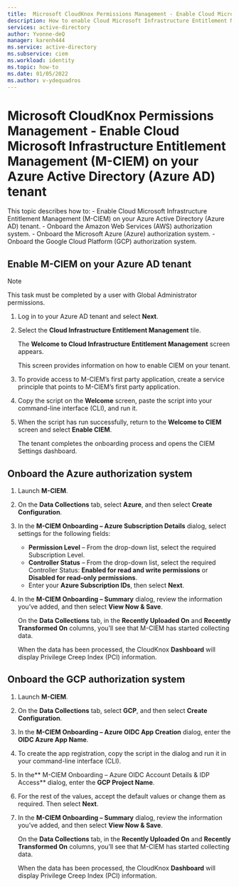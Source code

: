 ```yaml
---
title:  Microsoft CloudKnox Permissions Management - Enable Cloud Microsoft Infrastructure Entitlement Management (M-CIEM) on your Azure Active Directory (Azure AD) tenant
description: How to enable Cloud Microsoft Infrastructure Entitlement Management (M-CIEM) on your Azure Active Directory (Azure AD) tenant.
services: active-directory
author: Yvonne-deQ
manager: karenh444
ms.service: active-directory
ms.subservice: ciem
ms.workload: identity
ms.topic: how-to
ms.date: 01/05/2022
ms.author: v-ydequadros
---
```


# Microsoft CloudKnox Permissions Management - Enable Cloud Microsoft Infrastructure Entitlement Management (M-CIEM) on your Azure Active Directory (Azure AD) tenant

This topic describes how to:
    - Enable Cloud Microsoft Infrastructure Entitlement Management (M-CIEM)  on your Azure Active Directory (Azure AD) tenant.
    - Onboard the Amazon Web Services (AWS) authorization system.
    - Onboard the Microsoft Azure (Azure) authorization system.
    - Onboard the Google Cloud Platform (GCP) authorization system.

## Enable M-CIEM on your Azure AD tenant

> [!NOTE] 
> This task must be completed by a user with Global Administrator permissions.

1. Log in to your Azure AD tenant and select **Next**.
2. Select the **Cloud Infrastructure Entitlement Management** tile.

    The **Welcome to Cloud Infrastructure Entitlement Management** screen appears. 

    This screen provides information on how to enable CIEM on your tenant.

3. To provide access to M-CIEM’s first party application, create a service principle that points to M-CIEM’s first party application.
4. Copy the script on the **Welcome** screen, paste the script into your command-line interface (CLI), and run it.
5. When the script has run successfully, return to the **Welcome to CIEM** screen and select **Enable CIEM**.

    The tenant completes the onboarding process and opens the CIEM Settings dashboard.

<!---## Onboard the AWS authorization system--->

## Onboard the Azure authorization system

1. Launch **M-CIEM**.
2. On the **Data Collections** tab, select **Azure**, and then select **Create Configuration**.
3. In the **M-CIEM Onboarding – Azure Subscription Details** dialog, select settings for the following fields:

    - **Permission Level** – From the drop-down list, select the required Subscription Level.
    - **Controller Status** – From the drop-down list, select the required Controller Status:
**Enabled for read and write permissions** or **Disabled for read-only permissions**.
    - Enter your **Azure Subscription IDs**, then select **Next**.

4. In the **M-CIEM Onboarding – Summary** dialog, review the information you’ve added, and then select **View Now & Save**.

    On the **Data Collections** tab, in the **Recently Uploaded On** and **Recently Transformed On** columns, you’ll see that M-CIEM has started collecting data.

    When the data has been processed, the CloudKnox **Dashboard** will display Privilege Creep Index (PCI) information.


## Onboard the GCP authorization system

1. Launch **M-CIEM**.
2. On the **Data Collections** tab, select **GCP**, and then select **Create Configuration**.
3. In the **M-CIEM Onboarding – Azure OIDC App Creation** dialog, enter the **OIDC Azure App Name**.
4. To create the app registration, copy the script in the dialog and run it in your command-line interface (CLI).
5. In the** M-CIEM Onboarding – Azure OIDC Account Details & IDP Access** dialog, enter the **GCP Project Name**.
6. For the rest of the values, accept the default values or change them as required. Then select **Next**.
7. In the **M-CIEM Onboarding – Summary** dialog, review the information you’ve added, and then select **View Now & Save**.

    On the **Data Collections** tab, in the **Recently Uploaded On** and **Recently Transformed On** columns, you’ll see that M-CIEM has started collecting data.

    When the data has been processed, the CloudKnox **Dashboard** will display Privilege Creep Index (PCI) information.










<!---## Next steps--->